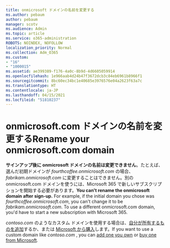 ```yaml
---
title: onmicrosoft ドメインの名前を変更する
ms.author: pebaum
author: pebaum
manager: scotv
ms.audience: Admin
ms.topic: article
ms.service: o365-administration
ROBOTS: NOINDEX, NOFOLLOW
localization_priority: Normal
ms.collection: Adm_O365
ms.custom:
- "16"
- "1000015"
ms.assetid: ae399389-f176-4a0c-8b9d-4d6605059914
ms.openlocfilehash: 1e966aab4d24b47f3672dcb3c84eb6961b8966f1
ms.sourcegitcommit: 8bc60ec34bc1e40685e3976576e04a2623f63a7c
ms.translationtype: HT
ms.contentlocale: ja-JP
ms.lasthandoff: 04/15/2021
ms.locfileid: "51810237"
---
```

# <a name="rename-your-onmicrosoftcom-domain"></a><span data-ttu-id="e4a3e-102">onmicrosoft.com ドメインの名前を変更する</span><span class="sxs-lookup"><span data-stu-id="e4a3e-102">Rename your onmicrosoft.com domain</span></span>

 <span data-ttu-id="e4a3e-p101">**サインアップ後に onmicrosoft ドメインの名前は変更できません**。たとえば、選んだ初期ドメインが *fourthcoffee.onmicrosoft.com* の場合、*fabrikam.onmicrosoft.com* に変更することはできません。別の onmicrosoft.com ドメインを使うには、Microsoft 365 で新しいサブスクリプションを開始する必要があります。</span><span class="sxs-lookup"><span data-stu-id="e4a3e-p101">**You can't rename the onmicrosoft domain after sign-up.** For example, if the initial domain you chose was  *fourthcoffee.onmicrosoft.com*, you can't change it to be  *fabrikam.onmicrosoft.com*. To use a different onmicrosoft.com domain, you'd have to start a new subscription with Microsoft 365.</span></span>
  
<span data-ttu-id="e4a3e-106">*contoso.com* のようなカスタム ドメインを使用する場合は、[自分が所有するものを追加](https://docs.microsoft.com/microsoft-365/admin/setup/add-domain)するか、または [Microsoft から購入](https://docs.microsoft.com/microsoft-365/admin/get-help-with-domains/buy-a-domain-name)します。</span><span class="sxs-lookup"><span data-stu-id="e4a3e-106">If you want to use a custom domain like  *contoso.com*  , you can [add one you own](https://docs.microsoft.com/microsoft-365/admin/setup/add-domain) or [buy one from Microsoft](https://docs.microsoft.com/microsoft-365/admin/get-help-with-domains/buy-a-domain-name).</span></span>
  